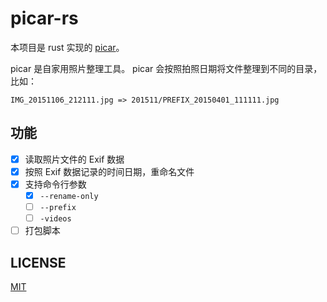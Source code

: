 # picar-rs

本项目是 rust 实现的 [picar](https://github.com/yuekcc/picar)。

picar 是自家用照片整理工具。 picar 会按照拍照日期将文件整理到不同的目录，比如： 

```
IMG_20151106_212111.jpg => 201511/PREFIX_20150401_111111.jpg
```

## 功能

- [x] 读取照片文件的 Exif 数据
- [x] 按照 Exif 数据记录的时间日期，重命名文件
- [x] 支持命令行参数
    - [x] `--rename-only`
    - [ ] `--prefix`
    - [ ] `-videos`
- [ ] 打包脚本

## LICENSE

[MIT](LICENSE)
